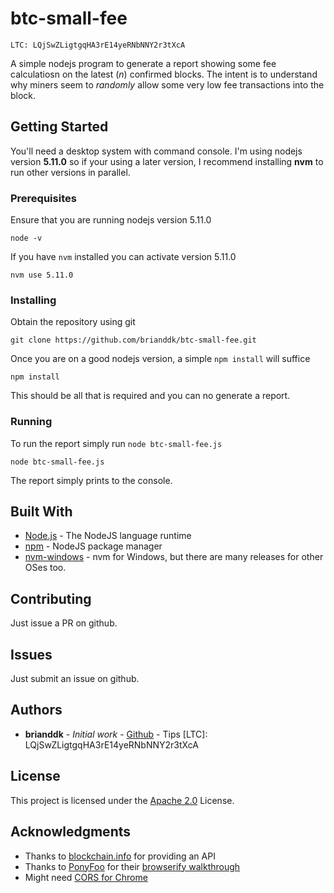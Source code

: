 # btc-small-fee

```
LTC: LQjSwZLigtgqHA3rE14yeRNbNNY2r3tXcA
```
A simple nodejs program to generate a report showing some fee calculatiosn on the latest (*n*) confirmed blocks.  The intent is to understand why miners seem to *randomly* allow some very low fee transactions into the block.

## Getting Started

You'll need a desktop system with command console.  I'm using nodejs version **5.11.0** so if your using a later version, I recommend installing **nvm** to run other versions in parallel.

### Prerequisites

Ensure that you are running nodejs version 5.11.0

```
node -v
```

If you have `nvm` installed you can activate version 5.11.0

```
nvm use 5.11.0
```

### Installing

Obtain the repository using git

```
git clone https://github.com/brianddk/btc-small-fee.git
```

Once you are on a good nodejs version, a simple `npm install` will suffice

```
npm install
```

This should be all that is required and you can no generate a report.

### Running

To run the report simply run `node btc-small-fee.js`

```
node btc-small-fee.js
```

The report simply prints to the console.

## Built With

* [Node.js](https://nodejs.org/en/) - The NodeJS language runtime
* [npm](https://www.npmjs.com/) - NodeJS package manager
* [nvm-windows](https://github.com/coreybutler/nvm-windows) - nvm for Windows, but there are many releases for other OSes too.

## Contributing

Just issue a PR on github.

## Issues

Just submit an issue on github.

## Authors

* **brianddk** - *Initial work* - [Github](https://github.com/brianddk) - Tips [LTC]: LQjSwZLigtgqHA3rE14yeRNbNNY2r3tXcA

## License

This project is licensed under the [Apache 2.0](https://www.apache.org/licenses/LICENSE-2.0) License.

## Acknowledgments

* Thanks to [blockchain.info](https://blockchain.info/) for providing an API
* Thanks to [PonyFoo](https://ponyfoo.com/) for their [browserify walkthrough](https://ponyfoo.com/articles/a-gentle-browserify-walkthrough)
* Might need [CORS for Chrome](https://chrome.google.com/webstore/detail/allow-control-allow-origi/nlfbmbojpeacfghkpbjhddihlkkiljbi?hl=en)
